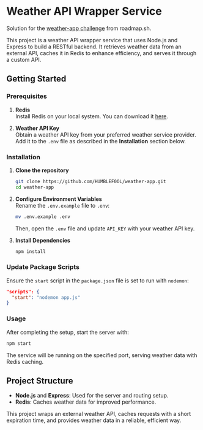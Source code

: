 # Weather API Wrapper Service

Solution for the [weather-app challenge](https://roadmap.sh/projects/weather-api-wrapper-service) from roadmap.sh.

This project is a weather API wrapper service that uses Node.js and Express to build a RESTful backend. It retrieves weather data from an external API, caches it in Redis to enhance efficiency, and serves it through a custom API.

## Getting Started

### Prerequisites

1. **Redis**  
   Install Redis on your local system. You can download it [here](https://redis.io/download).

2. **Weather API Key**  
   Obtain a weather API key from your preferred weather service provider. Add it to the `.env` file as described in the **Installation** section below.

### Installation

1. **Clone the repository**
    ```bash
    git clone https://github.com/HUMBLEF0OL/weather-app.git
    cd weather-app
    ```

2. **Configure Environment Variables**  
   Rename the `.env.example` file to `.env`:
    ```bash
    mv .env.example .env
    ```
   Then, open the `.env` file and update `API_KEY` with your weather API key.

3. **Install Dependencies**
    ```bash
    npm install
    ```

### Update Package Scripts

Ensure the `start` script in the `package.json` file is set to run with `nodemon`:
```json
"scripts": {
  "start": "nodemon app.js"
}
```

### Usage

After completing the setup, start the server with:
```bash
npm start
```

The service will be running on the specified port, serving weather data with Redis caching.

## Project Structure

- **Node.js** and **Express**: Used for the server and routing setup.
- **Redis**: Caches weather data for improved performance.
  
This project wraps an external weather API, caches requests with a short expiration time, and provides weather data in a reliable, efficient way.
